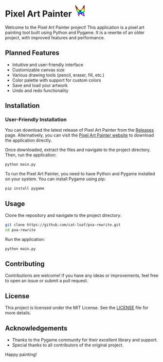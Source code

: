 # Pixel Art Painter <img src="./Source/assets/logo-v2.png" width="40">
Welcome to the Pixel Art Painter project! This application is a pixel art painting tool built using Python and Pygame. It is a rewrite of an older project, with improved features and performance.


## Planned Features

- Intuitive and user-friendly interface
- Customizable canvas size
- Various drawing tools (pencil, eraser, fill, etc.)
- Color palette with support for custom colors
- Save and load your artwork
- Undo and redo functionality

## Installation
### User-Friendly Installation

You can download the latest release of Pixel Art Painter from the [Releases](https://github.com/cat-loaf/pixi-painter/releases) page. 
Alternatively, you can visit the [Pixel Art Painter website](https://cat-loaf.github.io/pixi-painter/) to download the application directly.

Once downloaded, extract the files and navigate to the project directory. Then, run the application:

```bash
python main.py
```
To run the Pixel Art Painter, you need to have Python and Pygame installed on your system. You can install Pygame using pip:

```bash
pip install pygame
```

## Usage

Clone the repository and navigate to the project directory:

```bash
git clone https://github.com/cat-loaf/pxa-rewrite.git
cd pxa-rewrite
```

Run the application:

```bash
python main.py
```

## Contributing

Contributions are welcome! If you have any ideas or improvements, feel free to open an issue or submit a pull request.

## License

This project is licensed under the MIT License. See the [LICENSE](LICENSE) file for more details.

## Acknowledgements

- Thanks to the Pygame community for their excellent library and support.
- Special thanks to all contributors of the original project.

Happy painting!
